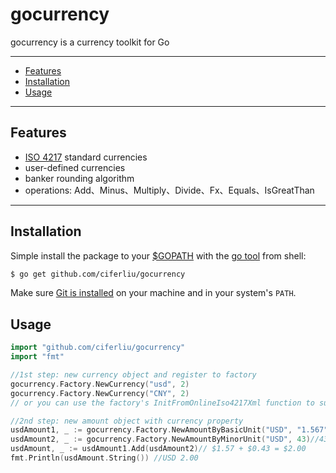 # gocurrency

gocurrency is a currency toolkit for Go

---------------------------------------
  * [Features](#features)
  * [Installation](#installation)
  * [Usage](#usage)

---------------------------------------

## Features
  * [ISO 4217](https://www.currency-iso.org/dam/downloads/lists/list_one.xml "ISO 4217") standard currencies
  * user-defined currencies
  * banker rounding algorithm
  * operations: Add、Minus、Multiply、Divide、Fx、Equals、IsGreatThan

---------------------------------------

## Installation
Simple install the package to your [$GOPATH](https://github.com/golang/go/wiki/GOPATH "GOPATH") with the [go tool](https://golang.org/cmd/go/ "go command") from shell:
```bash
$ go get github.com/ciferliu/gocurrency
```
Make sure [Git is installed](https://git-scm.com/downloads) on your machine and in your system's `PATH`.

## Usage
```go
import "github.com/ciferliu/gocurrency"
import "fmt"

//1st step: new currency object and register to factory
gocurrency.Factory.NewCurrency("usd", 2)
gocurrency.Factory.NewCurrency("CNY", 2)
// or you can use the factory's InitFromOnlineIso4217Xml function to support all of ISO 4217 currencies: //gocurrency.Factory.InitFromOnlineIso4217Xml()

//2nd step: new amount object with currency property
usdAmount1, _ := gocurrency.Factory.NewAmountByBasicUnit("USD", "1.567") //round to $1.57
usdAmount2, _ := gocurrency.Factory.NewAmountByMinorUnit("USD", 43)//43 cent = $0.43
usdAmount, _ := usdAmount1.Add(usdAmount2)// $1.57 + $0.43 = $2.00
fmt.Println(usdAmount.String()) //USD 2.00
```
